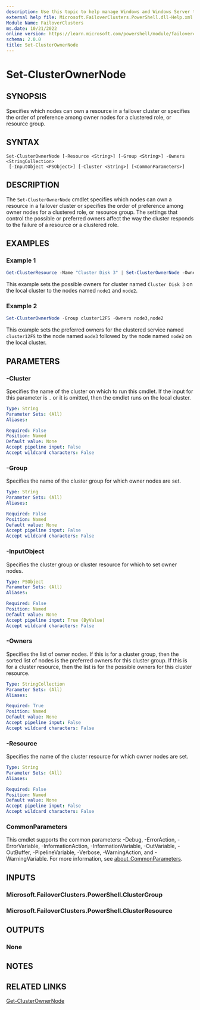 ```yaml
---
description: Use this topic to help manage Windows and Windows Server technologies with Windows PowerShell.
external help file: Microsoft.FailoverClusters.PowerShell.dll-Help.xml
Module Name: FailoverClusters
ms.date: 10/21/2022
online version: https://learn.microsoft.com/powershell/module/failoverclusters/set-clusterownernode?view=windowsserver2025-ps&wt.mc_id=ps-gethelp
schema: 2.0.0
title: Set-ClusterOwnerNode
---
```


# Set-ClusterOwnerNode

## SYNOPSIS
Specifies which nodes can own a resource in a failover cluster or specifies the order of preference
among owner nodes for a clustered role, or resource group.

## SYNTAX

```
Set-ClusterOwnerNode [-Resource <String>] [-Group <String>] -Owners <StringCollection>
 [-InputObject <PSObject>] [-Cluster <String>] [<CommonParameters>]
```

## DESCRIPTION

The `Set-ClusterOwnerNode` cmdlet specifies which nodes can own a resource in a failover cluster
or specifies the order of preference among owner nodes for a clustered role, or resource group. The
settings that control the possible or preferred owners affect the way the cluster responds to the
failure of a resource or a clustered role.

## EXAMPLES

### Example 1

```powershell
Get-ClusterResource -Name "Cluster Disk 3" | Set-ClusterOwnerNode -Owners node1,node2
```

This example sets the possible owners for cluster named `Cluster Disk 3` on the local cluster to the
nodes named `node1` and `node2`.

### Example 2

```powershell
Set-ClusterOwnerNode -Group cluster12FS -Owners node3,node2
```

This example sets the preferred owners for the clustered service named `cluster12FS` to the node
named `node3` followed by the node named `node2` on the local cluster.

## PARAMETERS

### -Cluster

Specifies the name of the cluster on which to run this cmdlet. If the input for this parameter is
`.` or it is omitted, then the cmdlet runs on the local cluster.

```yaml
Type: String
Parameter Sets: (All)
Aliases:

Required: False
Position: Named
Default value: None
Accept pipeline input: False
Accept wildcard characters: False
```

### -Group

Specifies the name of the cluster group for which owner nodes are set.

```yaml
Type: String
Parameter Sets: (All)
Aliases:

Required: False
Position: Named
Default value: None
Accept pipeline input: False
Accept wildcard characters: False
```

### -InputObject

Specifies the cluster group or cluster resource for which to set owner nodes.

```yaml
Type: PSObject
Parameter Sets: (All)
Aliases:

Required: False
Position: Named
Default value: None
Accept pipeline input: True (ByValue)
Accept wildcard characters: False
```

### -Owners

Specifies the list of owner nodes. If this is for a cluster group, then the sorted list of nodes is
the preferred owners for this cluster group. If this is for a cluster resource, then the list is for
the possible owners for this cluster resource.

```yaml
Type: StringCollection
Parameter Sets: (All)
Aliases:

Required: True
Position: Named
Default value: None
Accept pipeline input: False
Accept wildcard characters: False
```

### -Resource

Specifies the name of the cluster resource for which owner nodes are set.

```yaml
Type: String
Parameter Sets: (All)
Aliases:

Required: False
Position: Named
Default value: None
Accept pipeline input: False
Accept wildcard characters: False
```

### CommonParameters

This cmdlet supports the common parameters: -Debug, -ErrorAction, -ErrorVariable,
-InformationAction, -InformationVariable, -OutVariable, -OutBuffer, -PipelineVariable, -Verbose,
-WarningAction, and -WarningVariable. For more information, see
[about_CommonParameters](https://go.microsoft.com/fwlink/?LinkID=113216).

## INPUTS

### Microsoft.FailoverClusters.PowerShell.ClusterGroup

### Microsoft.FailoverClusters.PowerShell.ClusterResource

## OUTPUTS

### None

## NOTES

## RELATED LINKS

[Get-ClusterOwnerNode](./Get-ClusterOwnerNode.md)

